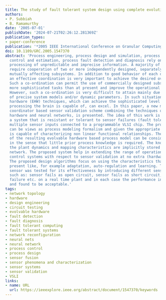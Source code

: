 ```yaml
---
title: The study of fault tolerant system design using complete evolution hardware
authors:
- P. Subbiah
- B. Ramamurthy
date: '2005-07-01'
publishDate: '2024-07-21T02:26:12.281369Z'
publication_types:
- paper-conference
publication: '*2005 IEEE International Conference on Granular Computing*'
doi: 10.1109/GRC.2005.1547370
abstract: 'Process engineering, process design and simulation, process supervision,
  control and estimation, process fault detection and diagnosis rely on the effective
  processing of unpredictable and imprecise information. A majority of applications
  require cooperation of two or more independently designed, separately located, but
  mutually affecting subsystems. In addition to good behavior of each of the subsystems,
  an effective coordination is very important to achieve the desired overall performance.
  Such a co-ordination can permit the use of commercially designed subsystems to perform
  more sophisticated tasks than at present and improve the operational reliability.
  However, such a co-ordination is very difficult to attain mainly due to the lack
  of precise system models and/or dynamic parameters. In such situations, the evolvable
  hardware (EHW) techniques, which can achieve the sophisticated level of information
  processing the brain is capable of, can excel. In this paper, a new multiple-sensor
  coordinator based sensor validation scheme combining the techniques of evolvable
  hardware and neural networks, is presented. The idea of this work is to develop
  a system that is resistant or tolerant to sensor failures (fault tolerance) by utilizing
  multiple sensor inputs connected to a programmable VLSI chip. The proposed system
  can be views as process modeling formalism and given the appropriate network topology;
  is capable of characterizing non linear functional relationships. The structure
  of the resulting evolvable hardware based process model can be considered generic,
  in the sense that little prior process knowledge is required. The knowledge about
  the plant dynamics and mapping characteristics are implicitly stored within the
  network. The proposed system help in extending the range of operation of the conventional
  control systems with respect to sensor validation at no extra (hardware) costs.
  The proposed design algorithms focus on using the characteristics that evolved systems
  present like, for example adaptation, auto-regulation and learning. The proposed
  sensor was tested for its effectiveness by introducing different sensor failures
  such as: sensor fails as open circuit, sensor fails as short circuit, multiple sensor
  failure etc. on a real time plant and in each case the performance index was computed
  and found to be acceptable.'
tags:
- network topology
- hardware
- design engineering
- circuit testing
- evolvable hardware
- fault detection
- fault diagnosis
- fault tolerant computing
- fault tolerant systems
- network reconfiguration
- neural nets
- neural network
- process control
- process design
- sensor fusion
- sensor phenomena and characterization
- sensor systems
- sensor validation
- VSLI
links:
- name: URL
  url: https://ieeexplore.ieee.org/abstract/document/1547370/keywords
---
```

